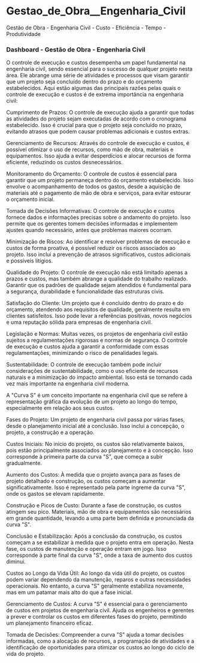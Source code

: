 # Gestao_de_Obra__Engenharia_Civil
Gestão de Obra - Engenharia Civil - Custo - Eficiência - Tempo - Produtividade

### Dashboard - Gestão de Obra - Engenharia Civil

O controle de execução e custos desempenha um papel fundamental na engenharia civil, sendo essencial para o sucesso de qualquer projeto nesta área. Ele abrange uma série de atividades e processos que visam garantir que um projeto seja concluído dentro do prazo e do orçamento estabelecidos. Aqui estão algumas das principais razões pelas quais o controle de execução e custos é de extrema importância na engenharia civil:

Cumprimento de Prazos: O controle de execução ajuda a garantir que todas as atividades do projeto sejam executadas de acordo com o cronograma estabelecido. Isso é crucial para que o projeto seja concluído no prazo, evitando atrasos que podem causar problemas adicionais e custos extras.

Gerenciamento de Recursos: Através do controle de execução e custos, é possível otimizar o uso de recursos, como mão de obra, materiais e equipamentos. Isso ajuda a evitar desperdícios e alocar recursos de forma eficiente, reduzindo os custos desnecessários.

Monitoramento do Orçamento: O controle de custos é essencial para garantir que um projeto permaneça dentro do orçamento estabelecido. Isso envolve o acompanhamento de todos os gastos, desde a aquisição de materiais até o pagamento de mão de obra e serviços, para evitar estourar o orçamento inicial.

Tomada de Decisões Informativas: O controle de execução e custos fornece dados e informações precisas sobre o andamento do projeto. Isso permite que os gerentes tomem decisões informadas e implementem ajustes quando necessário, antes que problemas maiores ocorram.

Minimização de Riscos: Ao identificar e resolver problemas de execução e custos de forma proativa, é possível reduzir os riscos associados ao projeto. Isso inclui a prevenção de atrasos significativos, custos adicionais e possíveis litígios.

Qualidade do Projeto: O controle de execução não está limitado apenas a prazos e custos, mas também abrange a qualidade do trabalho realizado. Garantir que os padrões de qualidade sejam atendidos é fundamental para a segurança, durabilidade e funcionalidade das estruturas civis.

Satisfação do Cliente: Um projeto que é concluído dentro do prazo e do orçamento, atendendo aos requisitos de qualidade, geralmente resulta em clientes satisfeitos. Isso pode levar a referências positivas, novos negócios e uma reputação sólida para empresas de engenharia civil.

Legislação e Normas: Muitas vezes, os projetos de engenharia civil estão sujeitos a regulamentações rigorosas e normas de segurança. O controle de execução e custos ajuda a garantir a conformidade com essas regulamentações, minimizando o risco de penalidades legais.

Sustentabilidade: O controle de execução também pode incluir considerações de sustentabilidade, como o uso eficiente de recursos naturais e a minimização do impacto ambiental. Isso está se tornando cada vez mais importante na engenharia civil moderna.

A "Curva S" é um conceito importante na engenharia civil que se refere à representação gráfica da evolução de um projeto ao longo do tempo, especialmente em relação aos seus custos.

Fases do Projeto: Um projeto de engenharia civil passa por várias fases, desde o planejamento inicial até a conclusão. Isso inclui a concepção, o projeto, a construção e a operação.

Custos Iniciais: No início do projeto, os custos são relativamente baixos, pois estão principalmente associados ao planejamento e à concepção. Isso corresponde à primeira parte da curva "S", que começa a subir gradualmente.

Aumento dos Custos: À medida que o projeto avança para as fases de projeto detalhado e construção, os custos começam a aumentar significativamente. Isso é representado pela parte íngreme da curva "S", onde os gastos se elevam rapidamente.

Construção e Picos de Custo: Durante a fase de construção, os custos atingem seu pico. Materiais, mão de obra e equipamentos são necessários em grande quantidade, levando a uma parte bem definida e pronunciada da curva "S".

Conclusão e Estabilização: Após a conclusão da construção, os custos começam a se estabilizar à medida que o projeto entra em operação. Nesta fase, os custos de manutenção e operação entram em jogo. Isso corresponde à parte final da curva "S", onde a taxa de aumento dos custos diminui.

Custos ao Longo da Vida Útil: Ao longo da vida útil do projeto, os custos podem variar dependendo da manutenção, reparos e outras necessidades operacionais. No entanto, a curva "S" geralmente estabiliza novamente, mas em um patamar mais alto do que a fase inicial.

Gerenciamento de Custos: A curva "S" é essencial para o gerenciamento de custos em projetos de engenharia civil. Ajuda os engenheiros e gerentes a prever e controlar os custos em diferentes fases do projeto, permitindo um planejamento financeiro eficaz.

Tomada de Decisões: Compreender a curva "S" ajuda a tomar decisões informadas, como a alocação de recursos, a programação de atividades e a identificação de oportunidades para otimizar os custos ao longo do ciclo de vida do projeto.

